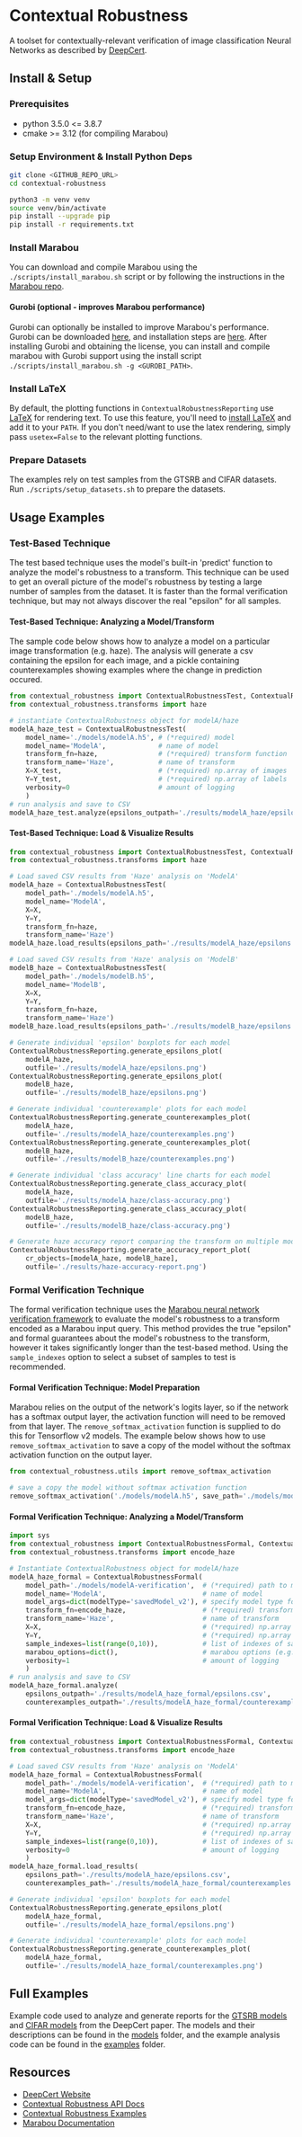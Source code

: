 # Contextual Robustness

A toolset for contextually-relevant verification of image classification Neural Networks as described by [DeepCert](https://deepcert.github.io).

## Install & Setup

### Prerequisites

* python 3.5.0 <= 3.8.7
* cmake >= 3.12 (for compiling Marabou)

### Setup Environment & Install Python Deps

```sh
git clone <GITHUB_REPO_URL>
cd contextual-robustness

python3 -m venv venv
source venv/bin/activate
pip install --upgrade pip
pip install -r requirements.txt
```

### Install Marabou

You can download and compile Marabou using the `./scripts/install_marabou.sh` script or by following the instructions in the [Marabou repo](https://github.com/NeuralNetworkVerification/Marabou).

#### Gurobi (optional - improves Marabou performance)

Gurobi can optionally be installed to improve Marabou's performance. Gurobi can be downloaded [here](https://www.gurobi.com/downloads/gurobi-optimizer-eula/), and installation steps are [here](https://www.gurobi.com/documentation/9.0/quickstart_linux/software_installation_guid.html#section:Installation). After installing Gurobi and obtaining the license, you can install and compile marabou with Gurobi support using the install script `./scripts/install_marabou.sh -g <GUROBI_PATH>`.

### Install LaTeX

By default, the plotting functions in `ContextualRobustnessReporting` use [LaTeX](https://www.latex-project.org/get/) for rendering text. To use this feature, you'll need to [install LaTeX](https://www.latex-project.org/get/) and add it to your `PATH`. If you don't need/want to use the latex rendering, simply pass `usetex=False` to the relevant plotting functions.

### Prepare Datasets

The examples rely on test samples from the GTSRB and CIFAR datasets. Run `./scripts/setup_datasets.sh` to prepare the datasets.

## Usage Examples

### Test-Based Technique

The test based technique uses the model's built-in 'predict' function to analyze the model's robustness to a transform. This technique can be used to get an overall picture of the model's robustness by testing a large number of samples from the dataset. It is faster than the formal verification technique, but may not always discover the real "epsilon" for all samples.

#### Test-Based Technique: Analyzing a Model/Transform

The sample code below shows how to analyze a model on a particular image transformation (e.g. haze). The analysis will generate a csv containing the epsilon for each image, and a pickle containing counterexamples showing examples where the change in prediction occured.

```python
from contextual_robustness import ContextualRobustnessTest, ContextualRobustnessReporting
from contextual_robustness.transforms import haze

# instantiate ContextualRobustness object for modelA/haze
modelA_haze_test = ContextualRobustnessTest(
    model_name='./models/modelA.h5', # (*required) model
    model_name='ModelA',             # name of model
    transform_fn=haze,               # (*required) transform function
    transform_name='Haze',           # name of transform
    X=X_test,                        # (*required) np.array of images
    Y=Y_test,                        # (*required) np.array of labels
    verbosity=0                      # amount of logging
    )
# run analysis and save to CSV
modelA_haze_test.analyze(epsilons_outpath='./results/modelA_haze/epsilons.csv')
```

#### Test-Based Technique: Load & Visualize Results

```python
from contextual_robustness import ContextualRobustnessTest, ContextualRobustnessReporting
from contextual_robustness.transforms import haze

# Load saved CSV results from 'Haze' analysis on 'ModelA'
modelA_haze = ContextualRobustnessTest(
    model_path='./models/modelA.h5',
    model_name='ModelA',
    X=X,
    Y=Y,
    transform_fn=haze,
    transform_name='Haze')
modelA_haze.load_results(epsilons_path='./results/modelA_haze/epsilons.csv')

# Load saved CSV results from 'Haze' analysis on 'ModelB'
modelB_haze = ContextualRobustnessTest(
    model_path='./models/modelB.h5',
    model_name='ModelB',
    X=X,
    Y=Y,
    transform_fn=haze,
    transform_name='Haze')
modelB_haze.load_results(epsilons_path='./results/modelB_haze/epsilons.csv')

# Generate individual 'epsilon' boxplots for each model
ContextualRobustnessReporting.generate_epsilons_plot(
    modelA_haze,
    outfile='./results/modelA_haze/epsilons.png')
ContextualRobustnessReporting.generate_epsilons_plot(
    modelB_haze,
    outfile='./results/modelB_haze/epsilons.png')

# Generate individual 'counterexample' plots for each model
ContextualRobustnessReporting.generate_counterexamples_plot(
    modelA_haze,
    outfile='./results/modelA_haze/counterexamples.png')
ContextualRobustnessReporting.generate_counterexamples_plot(
    modelB_haze,
    outfile='./results/modelB_haze/counterexamples.png')

# Generate individual 'class accuracy' line charts for each model
ContextualRobustnessReporting.generate_class_accuracy_plot(
    modelA_haze,
    outfile='./results/modelA_haze/class-accuracy.png')
ContextualRobustnessReporting.generate_class_accuracy_plot(
    modelB_haze,
    outfile='./results/modelB_haze/class-accuracy.png')

# Generate haze accuracy report comparing the transform on multiple models
ContextualRobustnessReporting.generate_accuracy_report_plot(
    cr_objects=[modelA_haze, modelB_haze],
    outfile='./results/haze-accuracy-report.png')
```

### Formal Verification Technique

The formal verification technique uses the [Marabou neural network verification framework](https://github.com/NeuralNetworkVerification/Marabou) to evaluate the model's robustness to a transform encoded as a Marabou input query. This method provides the true "epsilon" and formal guarantees about the model's robustness to the transform, however it takes significantly longer than the test-based method. Using the `sample_indexes` option to select a subset of samples to test is recommended.

#### Formal Verification Technique: Model Preparation

Marabou relies on the output of the network's logits layer, so if the network has a softmax output layer, the activation function will need to be removed from that layer. The `remove_softmax_activation` function is supplied to do this for Tensorflow v2 models. The example below shows how to use `remove_softmax_activation` to save a copy of the model without the softmax activation function on the output layer.

```python
from contextual_robustness.utils import remove_softmax_activation

# save a copy the model without softmax activation function
remove_softmax_activation('./models/modelA.h5', save_path='./models/modelA-verification')
```

#### Formal Verification Technique: Analyzing a Model/Transform

```python
import sys
from contextual_robustness import ContextualRobustnessFormal, ContextualRobustnessReporting
from contextual_robustness.transforms import encode_haze

# Instantiate ContextualRobustness object for modelA/haze
modelA_haze_formal = ContextualRobustnessFormal(
    model_path='./models/modelA-verification',  # (*required) path to model
    model_name='ModelA',                        # name of model
    model_args=dict(modelType='savedModel_v2'), # specify model type for marabou
    transform_fn=encode_haze,                   # (*required) transform encoder function
    transform_name='Haze',                      # name of transform
    X=X,                                        # (*required) np.array of images
    Y=Y,                                        # (*required) np.array of labels
    sample_indexes=list(range(0,10)),           # list of indexes of samples to test
    marabou_options=dict(),                     # marabou options (e.g. if Gurobi support: dict(solveWithMILP=True))
    verbosity=1                                 # amount of logging
    )
# run analysis and save to CSV
modelA_haze_formal.analyze(
    epsilons_outpath='./results/modelA_haze_formal/epsilons.csv',
    counterexamples_outpath='./results/modelA_haze_formal/counterexamples.p')
```

#### Formal Verification Technique: Load & Visualize Results

```python
from contextual_robustness import ContextualRobustnessFormal, ContextualRobustnessReporting
from contextual_robustness.transforms import encode_haze

# Load saved CSV results from 'Haze' analysis on 'ModelA'
modelA_haze_formal = ContextualRobustnessFormal(
    model_path='./models/modelA-verification',  # (*required) path to model
    model_name='ModelA',                        # name of model
    model_args=dict(modelType='savedModel_v2'), # specify model type for marabou
    transform_fn=encode_haze,                   # (*required) transform encoder function
    transform_name='Haze',                      # name of transform
    X=X,                                        # (*required) np.array of images
    Y=Y,                                        # (*required) np.array of labels
    sample_indexes=list(range(0,10)),           # list of indexes of samples to test
    verbosity=0                                 # amount of logging
    )
modelA_haze_formal.load_results(
    epsilons_path='./results/modelA_haze/epsilons.csv',
    counterexamples_path='./results/modelA_haze_formal/counterexamples.p')

# Generate individual 'epsilon' boxplots for each model
ContextualRobustnessReporting.generate_epsilons_plot(
    modelA_haze_formal,
    outfile='./results/modelA_haze_formal/epsilons.png')

# Generate individual 'counterexample' plots for each model
ContextualRobustnessReporting.generate_counterexamples_plot(
    modelA_haze_formal,
    outfile='./results/modelA_haze_formal/counterexamples.png')
```

## Full Examples

Example code used to analyze and generate reports for the [GTSRB models](https://github.com/DeepCert/contextual-robustness/tree/main/models#gtsrb-models) and [CIFAR models](https://github.com/DeepCert/contextual-robustness/tree/main/models#cifar-models) from the DeepCert paper. The models and their descriptions can be found in the [models](https://github.com/DeepCert/contextual-robustness/tree/main/models) folder, and the example analysis code can be found in the [examples](https://github.com/DeepCert/contextual-robustness/tree/main/examples) folder.

## Resources

* [DeepCert Website](https://deepcert.github.io)
* [Contextual Robustness API Docs](https://contextual-robustness.readthedocs.io/en/latest/modules.html)
* [Contextual Robustness Examples](https://contextual-robustness.readthedocs.io/en/latest/EXAMPLES.html)
* [Marabou Documentation](https://neuralnetworkverification.github.io/Marabou/)

